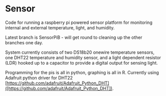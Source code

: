 # Sensor

Code for running a raspberry pi powered sensor platform for monitoring internal and external temperature, light, and humidity.

Latest branch is SensorPiB - will get round to cleaning up the other branches one day.

System currently consists of two DS18b20 onewire temperature sensors, one DHT22 temperature and humidity sensor, and a light dependent resistor (LDR) hooked up to a capacitor to provide a digital output for sensing light.

Programming for the pis is all in python, graphing is all in R. Currently using Adafruit python driver for DHT22 [https://github.com/adafruit/Adafruit_Python_DHT]([https://github.com/adafruit/Adafruit_Python_DHT]).
